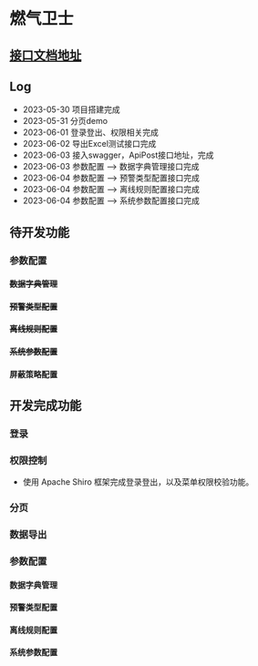 # 燃气卫士
## [接口文档地址](https://console-docs.apipost.cn/preview/b82c28231f72a07f/957e8d17e84167f7)

## Log
- 2023-05-30 项目搭建完成
- 2023-05-31 分页demo
- 2023-06-01 登录登出、权限相关完成
- 2023-06-02 导出Excel测试接口完成
- 2023-06-03 接入swagger，ApiPost接口地址，完成
- 2023-06-03 参数配置 --> 数据字典管理接口完成
- 2023-06-04 参数配置 --> 预警类型配置接口完成
- 2023-06-04 参数配置 --> 离线规则配置接口完成
- 2023-06-04 参数配置 --> 系统参数配置接口完成
## 待开发功能

### 参数配置
#### ~~数据字典管理~~
#### ~~预警类型配置~~
#### ~~离线规则配置~~
#### ~~系统参数配置~~
#### 屏蔽策略配置

## 开发完成功能
### 登录
### 权限控制
- 使用 Apache Shiro 框架完成登录登出，以及菜单权限校验功能。

### 分页
### 数据导出

### 参数配置
#### 数据字典管理
#### 预警类型配置
#### 离线规则配置
#### 系统参数配置